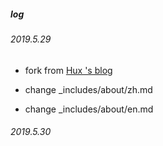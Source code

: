 ##### log
###### 2019.5.29
- fork from [Hux 's blog](https://huangxuan.me/)

- change  _includes/about/zh.md

- change _includes/about/en.md

###### 2019.5.30

